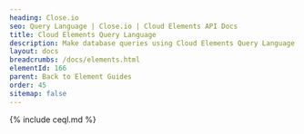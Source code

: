```yaml
---
heading: Close.io
seo: Query Language | Close.io | Cloud Elements API Docs
title: Cloud Elements Query Language
description: Make database queries using Cloud Elements Query Language.
layout: docs
breadcrumbs: /docs/elements.html
elementId: 166
parent: Back to Element Guides
order: 45
sitemap: false
---
```


{% include ceql.md %}
